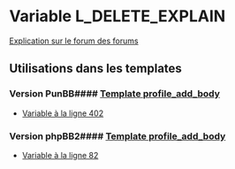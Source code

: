 # Variable L_DELETE_EXPLAIN
[Explication sur le forum des forums](http://forum.forumactif.com/t294113-listing-des-variables#L_DELETE_EXPLAIN)
## Utilisations dans les templates
### Version PunBB#### [Template profile_add_body](punbb/profile_add_body.md)
* [Variable à la ligne 402](../punbb/profile_add_body.tpl#L402)
### Version phpBB2#### [Template profile_add_body](subsilver/profile_add_body.md)
* [Variable à la ligne 82](../subsilver/profile_add_body.tpl#L82)